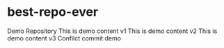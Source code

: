 # best-repo-ever
Demo Repository
This is demo content v1
This is demo content v2
This is demo content v3
Confilct commit demo